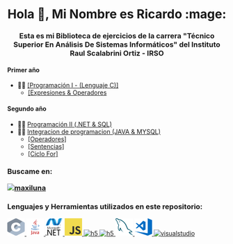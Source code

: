 <h1 align="center">Hola 👋, Mi Nombre es Ricardo :mage: </h1>
<h3 align="center">Esta es mi Biblioteca de ejercicios de la carrera "Técnico Superior En Análisis De Sistemas Informáticos" del Instituto Raul Scalabrini Ortiz - IRSO</h3>

<h4 align="left">Primer año</h4>

 - 👨‍💻 <a href="https://github.com/RichardDB7/IRSO-Programacion/tree/main/C">[Programación I - (Lenguaje C)]</a>
   - <a href="https://github.com/RichardDB7/IRSO-Programacion/blob/main/C/Expresiones%20%26%20Operadores.cpp">[Expresiones & Operadores </a>




<h4 align="left">Segundo año</h4>

- 👨‍💻 <a href="https://github.com/RichardDB7/IRSO-Programacion/tree/main/.NET"> Programación II (.NET & SQL)</a>
- 👨‍💻 <a href="https://github.com/RichardDB7/IRSO-Programacion/tree/main/JAVA">Integracion de programacion (JAVA & MYSQL)</a>
     - <a href="https://github.com/RichardDB7/IRSO-Programacion/blob/main/JAVA/Operadores.java">[Operadores]</a>
     - <a href="https://github.com/RichardDB7/IRSO-Programacion/blob/main/JAVA/Sentencias.java">[Sentencias]</a>
     - <a href="https://github.com/RichardDB7/IRSO-Programacion/blob/main/JAVA/CicloFor.Java">[Ciclo For]</a>

<h3 align="left">Buscame en: 
<p align="left">
<a href="https://www.linkedin.com/in/ricardo-diaz-15186b1b8/" target="blank"><img align="center" src="https://raw.githubusercontent.com/rahuldkjain/github-profile-readme-generator/master/src/images/icons/Social/linked-in-alt.svg" alt="maxiluna" height="30" width="40" /></a>
</p>
</h3>

<h3 align="left">Lenguajes y Herramientas utilizados en este repositorio:</h3>
<p align="left">
   <a href="https://www.cprogramming.com/" target="_blank"> <img src="https://github.com/maxiluna/maxiluna/blob/main/c-logo.svg" alt="c" width="40" height="40"/> </a> 
     <a href="https://www.oracle.com/ar/java/technologies/javase/javase-jdk8-downloads.html" target="_blank"> <img src="https://github.com/maxiluna/maxiluna/blob/main/java-logo.svg" alt="python" width="40" height="40"/> </a> 
 <a href="https://www.microsoft.com/es-ar/download/details.aspx?id=30653" target="_blank"> <img src="https://github.com/maxiluna/maxiluna/blob/main/net-logo.svg" alt="net" width="40" height="40"/> </a>
   <a href="https://developer.mozilla.org/es/docs/Learn/JavaScript/First_steps/What_is_JavaScript" target="_blank"> <img src="https://github.com/maxiluna/maxiluna/blob/main/javascript-logo.svg" alt="python" width="40" height="40"/> </a>
 <a href="https://visualstudio.microsoft.com" target="_blank"> <img src="https://upload.wikimedia.org/wikipedia/commons/thumb/6/61/HTML5_logo_and_wordmark.svg/1024px-HTML5_logo_and_wordmark.svg.png" alt="h5" width="40" height="40"/> </a>
 <a href="https://visualstudio.microsoft.com" target="_blank"> <img src="https://upload.wikimedia.org/wikipedia/commons/thumb/d/d5/CSS3_logo_and_wordmark.svg/1452px-CSS3_logo_and_wordmark.svg.png" alt="h5" width="40" height="40"/> </a>
   <a href="https://www.mysql.com" target="_blank"> <img src="https://github.com/maxiluna/maxiluna/blob/main/mysql-logo.svg"alt="python"width="40"height="40"/> </a> 
   <a href="https://visualstudio.microsoft.com" target="_blank"> <img src="https://github.com/maxiluna/maxiluna/blob/main/visual-studio-code.svg" alt="visualstudio" width="40" height="40"/> </a>
 <a href="https://visualstudio.microsoft.com" target="_blank"> <img src="http://www.expertosdecomputadoras.com/wp-content/uploads/2012/02/como%20instalar%20xampp%20eaccelerator%20en%20un%20mac.png" alt="visualstudio" width="40" height="40"/> </a>
 
</p>
